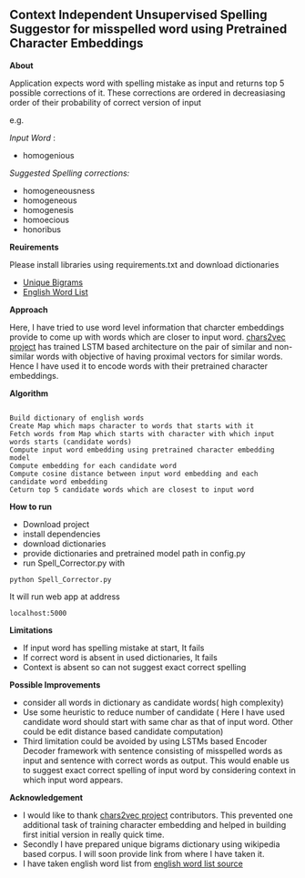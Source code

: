 ## Context Independent Unsupervised Spelling Suggestor for misspelled word using Pretrained Character Embeddings

**About**

Application expects word with spelling mistake as input and returns top 5 possible corrections of it. These corrections are ordered in 
decreasiasing order of their probability of correct version of input

e.g. 

*Input Word* : 
- homogenious

*Suggested Spelling corrections:*

- homogeneousness
- homogeneous
- homogenesis
- homoecious
- honoribus

**Reuirements**

Please install libraries using requirements.txt and download dictionaries
- [Unique Bigrams](https://drive.google.com/file/d/1_HaGierUJNIj1fPrW5IjMPIQecNVM_DT/view?usp=sharing)
- [English Word List](https://drive.google.com/file/d/1lprx1kDcERFtokKqQYxpiH_GkS6vn7d4/view?usp=sharing)

**Approach**

Here, I have tried to use word level information that charcter embeddings provide to come up with words which are closer to input word. 
[chars2vec project](https://github.com/IntuitionEngineeringTeam/chars2vec) has trained LSTM based architecture on the pair of similar and non-similar words with objective of having proximal vectors for similar words. Hence I have used it to encode words with their pretrained character embeddings.

**Algorithm**

```

Build dictionary of english words 
Create Map which maps character to words that starts with it
Fetch words from Map which starts with character with which input words starts (candidate words)
Compute input word embedding using pretrained character embedding model
Compute embedding for each candidate word
Compute cosine distance between input word embedding and each candidate word embedding
Ceturn top 5 candidate words which are closest to input word
```

**How to run**

- Download project
- install dependencies
- download dictionaries
- provide dictionaries and pretrained model path in config.py
- run Spell_Corrector.py with 
```
python Spell_Corrector.py
```
It will run web app at address 
```
localhost:5000
```

**Limitations**
- If input word has spelling mistake at start, It fails
- If correct word is absent in used dictionaries, It fails
- Context is absent so can not suggest exact correct spelling

**Possible Improvements**
- consider all words in dictionary as candidate words( high complexity)
- Use some heuristic to reduce number of candidate ( Here I have used candidate word should start with same char as that of input word. 
Other could be edit distance based candidate computation)
- Third limitation could be avoided by using LSTMs based Encoder Decoder framework with sentence consisting of misspelled words as input and sentence with 
correct words as output. This would enable us to suggest exact correct spelling of input word by considering context in which input word appears.

**Acknowledgement**
- I would like to thank [chars2vec project](https://github.com/IntuitionEngineeringTeam/chars2vec) contributors. This prevented one additional task of training 
character embedding and helped in building first initial version in really quick time.
- Secondly I have prepared unique bigrams dictionary using wikipedia based corpus. I will soon provide link from where I have taken it.
- I have taken english word list from [english word list source](http://www-personal.umich.edu/~jlawler/wordlist.html)
